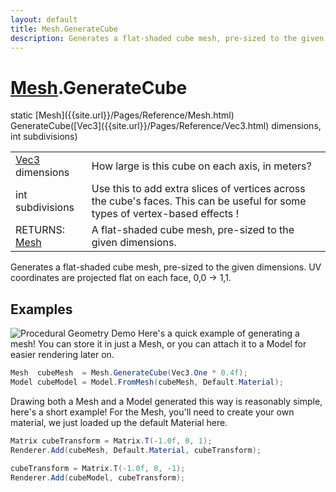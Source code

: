 ```yaml
---
layout: default
title: Mesh.GenerateCube
description: Generates a flat-shaded cube mesh, pre-sized to the given dimensions. UV coordinates are projected flat on each face, 0,0 -> 1,1.
---
```

# [Mesh]({{site.url}}/Pages/Reference/Mesh.html).GenerateCube

<div class='signature' markdown='1'>
static [Mesh]({{site.url}}/Pages/Reference/Mesh.html) GenerateCube([Vec3]({{site.url}}/Pages/Reference/Vec3.html) dimensions, int subdivisions)
</div>

|  |  |
|--|--|
|[Vec3]({{site.url}}/Pages/Reference/Vec3.html) dimensions|How large is this cube on each axis, in              meters?|
|int subdivisions|Use this to add extra slices of             vertices across the cube's              faces. This can be useful for some types of vertex-based effects             !|
|RETURNS: [Mesh]({{site.url}}/Pages/Reference/Mesh.html)|A flat-shaded cube mesh, pre-sized to the given dimensions.|

Generates a flat-shaded cube mesh, pre-sized to the
given dimensions. UV coordinates are projected flat on each face,
0,0 -> 1,1.




## Examples

![Procedural Geometry Demo]({{site.url}}/img/screenshots/ProceduralGeometry.jpg)
Here's a quick example of generating a mesh! You can store it in just a
Mesh, or you can attach it to a Model for easier rendering later on.
```csharp
Mesh  cubeMesh  = Mesh.GenerateCube(Vec3.One * 0.4f);
Model cubeModel = Model.FromMesh(cubeMesh, Default.Material);
```
Drawing both a Mesh and a Model generated this way is reasonably simple,
here's a short example! For the Mesh, you'll need to create your own material,
we just loaded up the default Material here.
```csharp
Matrix cubeTransform = Matrix.T(-1.0f, 0, 1);
Renderer.Add(cubeMesh, Default.Material, cubeTransform);

cubeTransform = Matrix.T(-1.0f, 0, -1);
Renderer.Add(cubeModel, cubeTransform);
```

